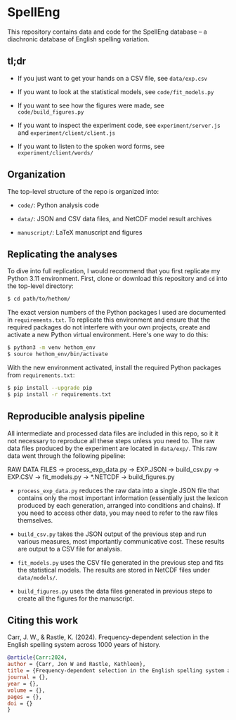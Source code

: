 SpellEng
========

This repository contains data and code for the SpellEng database – a diachronic database of English spelling variation.


tl;dr
-----

- If you just want to get your hands on a CSV file, see `data/exp.csv`

- If you want to look at the statistical models, see `code/fit_models.py`

- If you want to see how the figures were made, see `code/build_figures.py`

- If you want to inspect the experiment code, see `experiment/server.js` and `experiment/client/client.js`

- If you want to listen to the spoken word forms, see `experiment/client/words/`


Organization
------------

The top-level structure of the repo is organized into:

- `code/`: Python analysis code

- `data/`: JSON and CSV data files, and NetCDF model result archives

- `manuscript/`: LaTeX manuscript and figures


Replicating the analyses
------------------------

To dive into full replication, I would recommend that you first replicate my Python 3.11 environment. First, clone or download this repository and `cd` into the top-level directory:

```bash
$ cd path/to/hethom/
```

The exact version numbers of the Python packages I used are documented in `requirements.txt`. To replicate this environment and ensure that the required packages do not interfere with your own projects, create and activate a new Python virtual environment. Here's one way to do this:

```bash
$ python3 -m venv hethom_env
$ source hethom_env/bin/activate
```

With the new environment activated, install the required Python packages from `requirements.txt`:

```bash
$ pip install --upgrade pip
$ pip install -r requirements.txt
```


Reproducible analysis pipeline
------------------------------

All intermediate and processed data files are included in this repo, so it it not necessary to reproduce all these steps unless you need to. The raw data files produced by the experiment are located in `data/exp/`. This raw data went through the following pipeline:

RAW DATA FILES -> process_exp_data.py -> EXP.JSON -> build_csv.py -> EXP.CSV -> fit_models.py -> \*.NETCDF -> build_figures.py

- `process_exp_data.py` reduces the raw data into a single JSON file that contains only the most important information (essentially just the lexicon produced by each generation, arranged into conditions and chains). If you need to access other data, you may need to refer to the raw files themselves.

- `build_csv.py` takes the JSON output of the previous step and run various measures, most importantly communicative cost. These results are output to a CSV file for analysis.

- `fit_models.py` uses the CSV file generated in the previous step and fits the statistical models. The results are stored in NetCDF files under `data/models/`.

- `build_figures.py` uses the data files generated in previous steps to create all the figures for the manuscript.



Citing this work
----------------

Carr, J. W., & Rastle, K. (2024). Frequency-dependent selection in the English spelling system across 1000 years of history.

```bibtex
@article{Carr:2024,
author = {Carr, Jon W and Rastle, Kathleen},
title = {Frequency-dependent selection in the English spelling system across 1000 years of history},
journal = {},
year = {},
volume = {},
pages = {},
doi = {}
}
```
